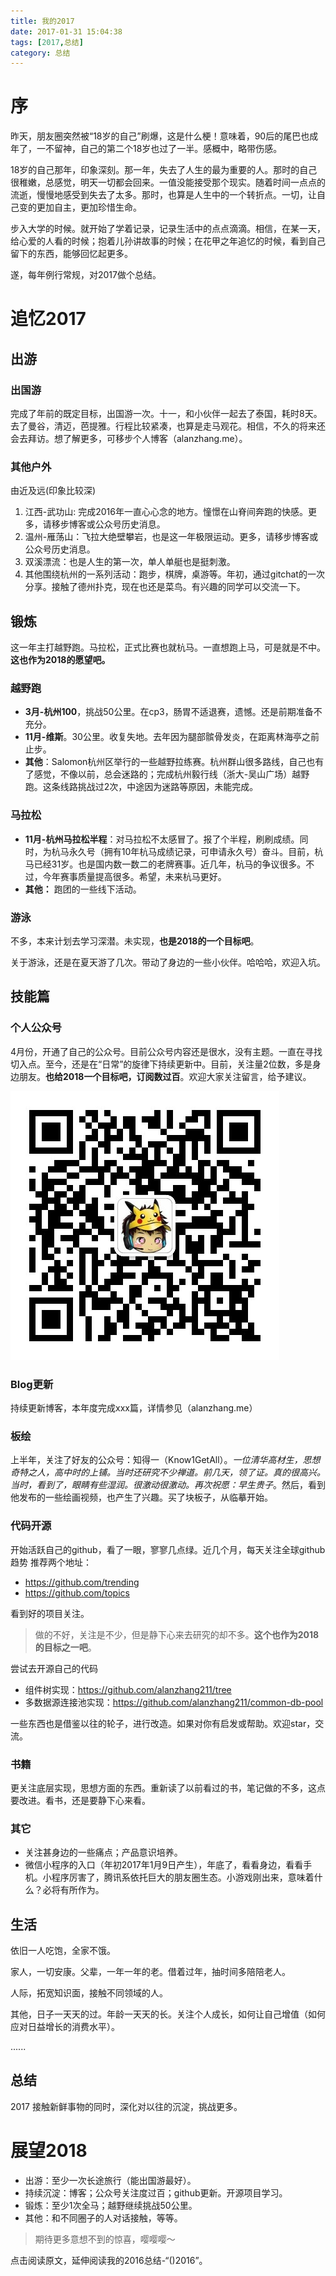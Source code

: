 ```yaml
---
title: 我的2017
date: 2017-01-31 15:04:38
tags: [2017,总结]
category: 总结
---
```

# 序
昨天，朋友圈突然被“18岁的自己”刷爆，这是什么梗！意味着，90后的尾巴也成年了，一不留神，自己的第二个18岁也过了一半。感概中，略带伤感。

18岁的自己那年，印象深刻。那一年，失去了人生的最为重要的人。那时的自己很稚嫩，总感觉，明天一切都会回来。一值没能接受那个现实。随着时间一点点的流逝，慢慢地感受到失去了太多。那时，也算是人生中的一个转折点。一切，让自己变的更加自主，更加珍惜生命。

步入大学的时候。就开始了学着记录，记录生活中的点点滴滴。相信，在某一天，给心爱的人看的时候；抱着儿孙讲故事的时候；在花甲之年追忆的时候，看到自己留下的东西，能够回忆起更多。

遂，每年例行常规，对2017做个总结。

<!--more-->

# 追忆2017

## 出游
### 出国游

完成了年前的既定目标，出国游一次。十一，和小伙伴一起去了泰国，耗时8天。去了曼谷，清迈，芭提雅。行程比较紧凑，也算是走马观花。相信，不久的将来还会去拜访。想了解更多，可移步个人博客（alanzhang.me）。

### 其他户外
由近及远(印象比较深)

1. 江西-武功山: 完成2016年一直心心念的地方。憧憬在山脊间奔跑的快感。更多，请移步博客或公众号历史消息。
2. 温州-雁荡山：飞拉大绝壁攀岩，也是这一年极限运动。更多，请移步博客或公众号历史消息。
3. 双溪漂流：也是人生的第一次，单人单艇也是挺刺激。
4. 其他围绕杭州的一系列活动：跑步，棋牌，桌游等。年初，通过gitchat的一次分享。接触了德州扑克，现在也还是菜鸟。有兴趣的同学可以交流一下。


## 锻炼
这一年主打越野跑。马拉松，正式比赛也就杭马。一直想跑上马，可是就是不中。**这也作为2018的愿望吧。**

### 越野跑
+ **3月-杭州100**，挑战50公里。在cp3，肠胃不适退赛，遗憾。还是前期准备不充分。
+ **11月-维斯**。30公里。收复失地。去年因为腿部髌骨发炎，在距离林海亭之前止步。
+ **其他**：Salomon杭州区举行的一些越野拉练赛。杭州群山很多路线，自己也有了感觉，不像以前，总会迷路的；完成杭州毅行线（浙大-吴山广场）越野跑。这条线路挑战过2次，中途因为迷路等原因，未能完成。

### 马拉松
+ **11月-杭州马拉松半程**：对马拉松不太感冒了。报了个半程，刷刷成绩。同时，为杭马永久号（拥有10年杭马成绩记录，可申请永久号）奋斗。目前，杭马已经31岁。也是国内数一数二的老牌赛事。近几年，杭马的争议很多。不过，今年赛事质量提高很多。希望，未来杭马更好。
+ **其他：** 跑团的一些线下活动。

### 游泳
 不多，本来计划去学习深潜。未实现，**也是2018的一个目标吧**。

 关于游泳，还是在夏天游了几次。带动了身边的一些小伙伴。哈哈哈，欢迎入坑。

 ## 技能篇
 ### 个人公众号
 4月份，开通了自己的公众号。目前公众号内容还是很水，没有主题。一直在寻找切入点。至今，还是在“日常”的旋律下持续更新中。目前，关注量2位数，多是身边朋友。**也给2018一个目标吧，订阅数过百**。欢迎大家关注留言，给予建议。

 ![个人公众号](https://github.com/alanzhang211/blog-image/raw/master/qrcode_for_gh_381787324660_430.jpg)


### Blog更新
持续更新博客，本年度完成xxx篇，详情参见（alanzhang.me）

### 板绘
上半年，关注了好友的公众号：知得一（Know1GetAll）。*一位清华高材生，思想奇特之人，高中时的上铺。当时还研究不少禅道。前几天，领了证。真的很高兴。当时，看到了，眼睛有些湿润。很激动很激动。再次祝愿：早生贵子*。然后，看到他发布的一些绘画视频，也产生了兴趣。买了块板子，从临摹开始。

### 代码开源
开始活跃自己的github，看了一眼，寥寥几点绿。近几个月，每天关注全球github趋势
推荐两个地址：
+ https://github.com/trending
+ https://github.com/topics

看到好的项目关注。

> 做的不好，关注是不少，但是静下心来去研究的却不多。**这个也作为2018的目标之一吧**。

尝试去开源自己的代码
+ 组件树实现：https://github.com/alanzhang211/tree
+ 多数据源连接池实现：https://github.com/alanzhang211/common-db-pool

一些东西也是借鉴以往的轮子，进行改造。如果对你有启发或帮助。欢迎star，交流。

### 书籍
更关注底层实现，思想方面的东西。重新读了以前看过的书，笔记做的不多，这点要改进。看书，还是要静下心来看。

### 其它
+ 关注甚身边的一些痛点；产品意识培养。
+ 微信小程序的入口（年初2017年1月9日产生），年底了，看看身边，看看手机。小程序厉害了，腾讯系依托巨大的朋友圈生态。小游戏刚出来，意味着什么？必将有所作为。

## 生活

依旧一人吃饱，全家不饿。

家人，一切安康。父辈，一年一年的老。借着过年，抽时间多陪陪老人。

人际，拓宽知识面，接触不同领域的人。

其他，日子一天天的过。年龄一天天的长。关注个人成长，如何让自己增值（如何应对日益增长的消费水平）。


......

## 总结
2017 接触新鲜事物的同时，深化对以往的沉淀，挑战更多。

# 展望2018
+ 出游：至少一次长途旅行（能出国游最好）。
+ 持续沉淀：博客；公众号关注度过百；github更新。开源项目学习。
+ 锻炼：至少1次全马；越野继续挑战50公里。
+ 其他：和不同圈子的人对话接触，等等。

> 期待更多意想不到的惊喜，嘤嘤嘤～

点击阅读原文，延伸阅读我的2016总结-“()2016”。
